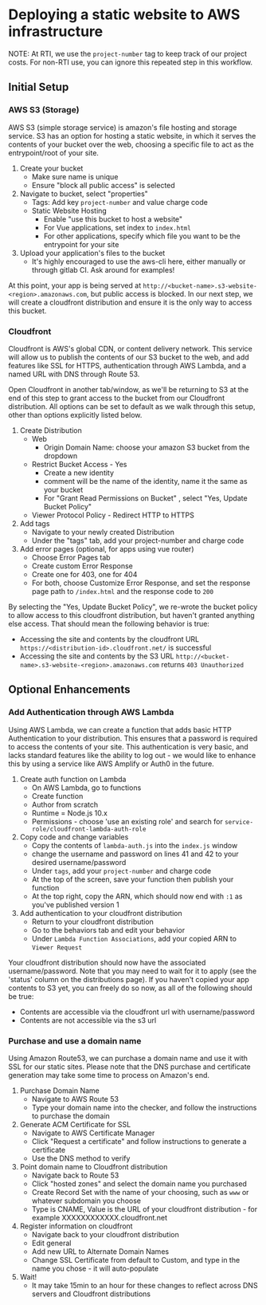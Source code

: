 # Deploying a static website to AWS infrastructure

NOTE: At RTI, we use the `project-number` tag to keep track of our project costs. For non-RTI use, you can ignore this repeated step in this workflow.

## Initial Setup

### AWS S3 (Storage)

AWS S3 (simple storage service) is amazon's file hosting and storage service. S3 has an option for hosting a static website, in which it serves the contents of your bucket over the web, choosing a specific file to act as the entrypoint/root of your site. 

1. Create your bucket
	* Make sure name is unique
	* Ensure "block all public access" is selected
2. Navigate to bucket, select "properties"
	* Tags: Add key `project-number` and value charge code
	* Static Website Hosting
		* Enable "use this bucket to host a website"
		* For Vue applications, set index to `index.html`
		* For other applications, specify which file you want to be the entrypoint for your site
3. Upload your application's files to the bucket
	* It's highly encouraged to use the aws-cli here, either manually or through gitlab CI. Ask around for examples!

At this point, your app is being served at `http://<bucket-name>.s3-website-<region>.amazonaws.com`, but public access is blocked. In our next step, we will create a cloudfront distribution and ensure it is the only way to access this bucket.

### Cloudfront

Cloudfront is AWS's global CDN, or content delivery network. This service will allow us to publish the contents of our S3 bucket to the web, and add features like SSL for HTTPS, authentication through AWS Lambda, and a named URL with DNS through Route 53.

Open Cloudfront in another tab/window, as we'll be returning to S3 at the end of this step to grant access to the bucket from our Cloudfront distribution. All options can be set to default as we walk through this setup, other than options explicitly listed below.

1. Create Distribution
	* Web
		* Origin Domain Name: choose your amazon S3 bucket from the dropdown
	* Restrict Bucket Access - Yes
		* Create a new identity
		* comment will be the name of the identity, name it the same as your bucket
		* For "Grant Read Permissions on Bucket" , select "Yes, Update Bucket Policy"
	* Viewer Protocol Policy - Redirect HTTP to HTTPS
2. Add tags
	* Navigate to your newly created Distribution
	* Under the "tags" tab, add your project-number and charge code
3. Add error pages (optional, for apps using vue router)
	* Choose Error Pages tab
	* Create custom Error Response
	* Create one for 403, one for 404
	* For both, choose Customize Error Response, and set the response page path to `/index.html` and the response code to `200` 

By selecting the "Yes, Update Bucket Policy", we re-wrote the bucket policy to allow access to this cloudfront distribution, but haven't granted anything else access. That should mean the following behavior is true:

* Accessing the site and contents by the cloudfront URL `https://<distribution-id>.cloudfront.net/` is successful
* Accessing the site and contents by the S3 URL `http://<bucket-name>.s3-website-<region>.amazonaws.com` returns `403 Unauthorized`


## Optional Enhancements

### Add Authentication through AWS Lambda
Using AWS Lambda, we can create a function that adds basic HTTP Authentication to your distribution. This ensures that a password is required to access the contents of your site. This authentication is very basic, and lacks standard features like the ability to log out - we would like to enhance this by using a service like AWS Amplify or Auth0 in the future.

1. Create auth function on Lambda
	* On AWS Lambda, go to functions
	* Create function
	* Author from scratch
	* Runtime = Node.js 10.x
	* Permissions - choose 'use an existing role' and search for `service-role/cloudfront-lambda-auth-role`
2. Copy code and change variables
	* Copy the contents of `lambda-auth.js` into the `index.js` window
	* change the username and password on lines 41 and 42 to your desired username/password
	* Under `tags`, add your `project-number` and charge code
	* At the top of the screen, save your function then publish your function
	* At the top right, copy the ARN, which should now end with `:1` as you've published version 1
3. Add authentication to your cloudfront distribution
	* Return to your cloudfront distribution
	* Go to the behaviors tab and edit your behavior
	* Under `Lambda Function Associations`, add your copied ARN to `Viewer Request`

Your cloudfront distribution should now have the associated username/password. Note that you may need to wait for it to apply (see the 'status' column on the distributions page). If you haven't copied your app contents to S3 yet, you can freely do so now, as all of the following should be true:

* Contents are accessible via the cloudfront url with username/password
* Contents are not accessible via the s3 url

### Purchase and use a domain name
Using Amazon Route53, we can purchase a domain name and use it with SSL for our static sites. Please note that the DNS purchase and certificate generation may take some time to process on Amazon's end.

1. Purchase Domain Name
    * Navigate to AWS Route 53
    * Type your domain name into the checker, and follow the instructions to purchase the domain
2. Generate ACM Certificate for SSL
    * Navigate to AWS Certificate Manager
    * Click "Request a certificate" and follow instructions to generate a certificate
    * Use the DNS method to verify
3. Point domain name to Cloudfront distribution
    * Navigate back to Route 53
    * Click "hosted zones" and select the domain name you purchased
    * Create Record Set with the name of your choosing, such as `www` or whatever subdomain you choose
    * Type is CNAME, Value is the URL of your cloudfront distribution - for example XXXXXXXXXXXX.cloudfront.net
4. Register information on cloudfront
    * Navigate back to your cloudfront distribution
    * Edit general
    * Add new URL to Alternate Domain Names
    * Change SSL Certificate from default to Custom, and type in the name you chose - it will auto-populate
5. Wait!
    * It may take 15min to an hour for these changes to reflect across DNS servers and Cloudfront distributions
